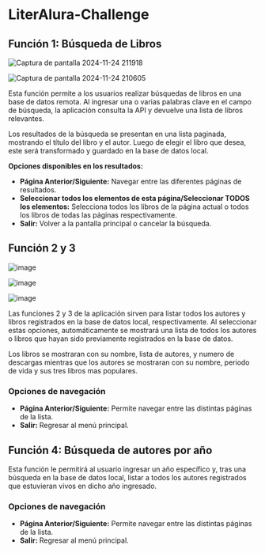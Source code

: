 ﻿# LiterAlura-Challenge

## Función 1: Búsqueda de Libros
![Captura de pantalla 2024-11-24 211918](https://github.com/user-attachments/assets/f1cb4624-43e1-4418-a3a9-5b37ad90ca92)

![Captura de pantalla 2024-11-24 210605](https://github.com/user-attachments/assets/1b8b172f-b0ea-4dea-8bb3-657cf73994e2)

Esta función permite a los usuarios realizar búsquedas de libros en una base de datos remota. 
Al ingresar una o varias palabras clave en el campo de búsqueda, la aplicación consulta la API y devuelve una lista de libros relevantes.

Los resultados de la búsqueda se presentan en una lista paginada, mostrando el título del libro y el autor. 
Luego de elegir el libro que desea, este será transformado y guardado en la base de datos local.

**Opciones disponibles en los resultados:**
- **Página Anterior/Siguiente:** Navegar entre las diferentes páginas de resultados.
- **Seleccionar todos los elementos de esta página/Seleccionar TODOS los elementos:** 
  Selecciona todos los libros de la página actual o todos los libros de todas las páginas respectivamente.
- **Salir:** Volver a la pantalla principal o cancelar la búsqueda.


## Función 2 y 3

![image](https://github.com/user-attachments/assets/4ca06dc7-4969-4f29-a9b9-50d24dd34e76)

![image](https://github.com/user-attachments/assets/959e2f32-2830-458e-a2da-41c26482abea)

![image](https://github.com/user-attachments/assets/1d99eafc-471f-4197-9422-ad318f64519b)


Las funciones 2 y 3 de la aplicación sirven para listar todos los autores y libros registrados en la base de datos local, respectivamente. Al seleccionar estas opciones, automáticamente se mostrará una lista de todos los autores o libros que hayan sido previamente registrados en la base de datos.

Los libros se mostraran con su nombre, lista de autores, y numero de descargas mientras que los autores se mostraran con su nombre, periodo de vida y sus tres libros mas populares.

### Opciones de navegación

- **Página Anterior/Siguiente:** Permite navegar entre las distintas páginas de la lista.
- **Salir:** Regresar al menú principal.



## Función 4: Búsqueda de autores por año

Esta función le permitirá al usuario ingresar un año específico y, tras una búsqueda en la base de datos local, listar a todos los autores registrados que estuvieran vivos en dicho año ingresado.

### Opciones de navegación

- **Página Anterior/Siguiente:** Permite navegar entre las distintas páginas de la lista.
- **Salir:** Regresar al menú principal.
